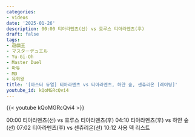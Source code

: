 ```yaml
---
categories:
- videos
date: '2025-01-26'
description: 00:00 티아라멘츠(선) vs 호루스 티아라멘츠(후)
draft: false
tags:
- 遊戯王
- マスターデュエル
- Yu-Gi-Oh
- Master Duel
- 마듀
- MD
- 유희왕
title: '[마스터 듀얼] 티아라멘츠 vs 티아라멘츠, 하얀 숲, 센츄리온 [레이팅]'
youtube_id: kQoMGRcQvi4
---
```



{{< youtube kQoMGRcQvi4 >}}

00:00 티아라멘츠(선) vs 호루스 티아라멘츠(후)
04:10 티아라멘츠(후) vs 하얀 숲(선)
07:02 티아라멘츠(후) vs 센츄리온(선)
10:12 사용 덱 리스트